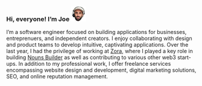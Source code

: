### Hi, everyone! I’m Joe <img src="img/me.png" height="40px"/>

I’m a software engineer focused on building applications for businesses, entreprenuers, and independent creators. I enjoy collaborating with design and product teams to develop intuitive, captivating applications. Over the last year, I had the privilege of working at [Zora](https://zora.co/), where I played a key role in building [Nouns Builder](https://github.com/ourzora/nouns-builder) as well as contributing to various other web3 start-ups. In addition to my professional work, I offer freelance services encompassing website design and development, digital marketing solutions, SEO, and online reputation management.
